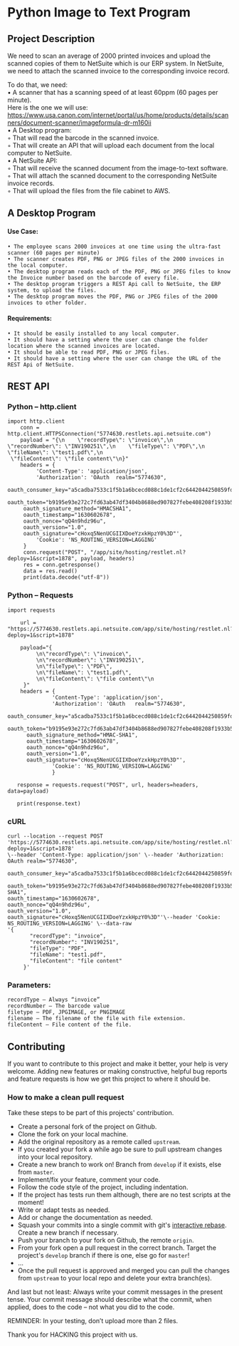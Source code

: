 # Python Image to Text Program

## Project Description

We need to scan an average of 2000 printed invoices and upload the scanned copies of them to NetSuite which is our ERP system. 
In NetSuite, we need to attach the scanned invoice to the corresponding invoice record.

To do that, we need: <br/>
      • A scanner that has a scanning speed of at least 60ppm (60 pages per minute). <br/>
         Here is the one we will use: https://www.usa.canon.com/internet/portal/us/home/products/details/scanners/document-scanner/imageformula-dr-m160ii <br/>
      • A Desktop program: <br/>
          ◦ That will read the barcode in the scanned invoice. <br/>
          ◦ That will create an API that will upload each document from the local computer to NetSuite. <br/>
      • A NetSuite API: <br/>
          ◦ That will receive the scanned document from the image-to-text software. <br/>
          ◦ That will attach the scanned document to the corresponding NetSuite invoice records. <br/>
          ◦ That will upload the files from the file cabinet to AWS.

## A Desktop Program

#### Use Case:
    • The employee scans 2000 invoices at one time using the ultra-fast scanner (60 pages per minute)
    • The scanner creates PDF, PNG or JPEG files of the 2000 invoices in the local computer.
    • The desktop program reads each of the PDF, PNG or JPEG files to know the Invoice number based on the barcode of every file.
    • The desktop program triggers a REST Api call to NetSuite, the ERP system, to upload the files.
    • The desktop program moves the PDF, PNG or JPEG files of the 2000 invoices to other folder.

#### Requirements:
    • It should be easily installed to any local computer.
    • It should have a setting where the user can change the folder location where the scanned invoices are located.
    • It should be able to read PDF, PNG or JPEG files.
    • It should have a setting where the user can change the URL of the REST Api of NetSuite.





## REST API

### Python – http.client

	import http.client
        conn = http.client.HTTPSConnection("5774630.restlets.api.netsuite.com")
        payload = "{\n    \"recordType\": \"invoice\",\n    \"recordNumber\": \"INV190251\",\n    \"fileType\": \"PDF\",\n    \"fileName\": \"test1.pdf\",\n    
	 \"fileContent\": \"file content\"\n}"
        headers = {
             'Content-Type': 'application/json',
             'Authorization': 'OAuth  realm="5774630",
	     oauth_consumer_key="a5cadba7533c1f5b1a6bcecd088c1de1cf2c6442044250859fdaf5d6a3327fd4",
	     oauth_token="b9195e93e272c7fd63ab47df3404b8688ed907827febe408208f1933b58e3f35",
	     oauth_signature_method="HMACSHA1",
	     oauth_timestamp="1630602678",
	     oauth_nonce="qQ4n9hdz96u",
	     oauth_version="1.0",
	     oauth_signature="cHoxq5NenUCGIIXDoeYzxkHpzY0%3D"',
             'Cookie': 'NS_ROUTING_VERSION=LAGGING'
         }
         conn.request("POST", "/app/site/hosting/restlet.nl?deploy=1&script=1878", payload, headers)
         res = conn.getresponse()
         data = res.read()
         print(data.decode("utf-8"))


### Python – Requests

	import requests

        url = "https://5774630.restlets.api.netsuite.com/app/site/hosting/restlet.nl?deploy=1&script=1878"

        payload="{
	         \n\"recordType\": \"invoice\",
	         \n\"recordNumber\": \"INV190251\",
	         \n\"fileType\": \"PDF\",
	         \n\"fileName\": \"test1.pdf\",
	         \n\"fileContent\": \"file content\"\n
		 }"
        headers = {
                  'Content-Type': 'application/json',
                  'Authorization': 'OAuth   realm="5774630",
		  oauth_consumer_key="a5cadba7533c1f5b1a6bcecd088c1de1cf2c6442044250859fdaf5d6a3327fd4",
		  oauth_token="b9195e93e272c7fd63ab47df3404b8688ed907827febe408208f1933b58e3f35",
		  oauth_signature_method="HMAC-SHA1",
		  oauth_timestamp="1630602678",
		  oauth_nonce="qQ4n9hdz96u",
		  oauth_version="1.0",
		  oauth_signature="cHoxq5NenUCGIIXDoeYzxkHpzY0%3D"',
                  'Cookie': 'NS_ROUTING_VERSION=LAGGING'
                  }

       response = requests.request("POST", url, headers=headers, data=payload)

       print(response.text)


### cURL

	curl --location --request POST 'https://5774630.restlets.api.netsuite.com/app/site/hosting/restlet.nl?deploy=1&script=1878'
	\--header 'Content-Type: application/json' \--header 'Authorization: OAuth realm="5774630",
        oauth_consumer_key="a5cadba7533c1f5b1a6bcecd088c1de1cf2c6442044250859fdaf5d6a3327fd4",
        oauth_token="b9195e93e272c7fd63ab47df3404b8688ed907827febe408208f1933b58e3f35",oauth_signature_method="HMAC-SHA1",
	oauth_timestamp="1630602678",
	oauth_nonce="qQ4n9hdz96u",
	oauth_version="1.0",
	oauth_signature="cHoxq5NenUCGIIXDoeYzxkHpzY0%3D"'\--header 'Cookie: NS_ROUTING_VERSION=LAGGING' \--data-raw 
	'{
           "recordType": "invoice",
           "recordNumber": "INV190251",
           "fileType": "PDF",
           "fileName": "test1.pdf",
           "fileContent": "file content"
         }'


### Parameters:

	recordType – Always “invoice”
	recordNumber – The barcode value
	filetype – PDF, JPGIMAGE, or PNGIMAGE
	filename – The filename of the file with file extension.
	fileContent – File content of the file.


## Contributing

If you want to contribute to this project and make it better, your help is very welcome. 
Adding new features or making constructive, helpful bug reports and feature requests is how we get this project to where it should be.

### How to make a clean pull request

Take these steps to be part of this projects' contribution.

- Create a personal fork of the project on Github.
- Clone the fork on your local machine.
- Add the original repository as a remote called `upstream`.
- If you created your fork a while ago be sure to pull upstream changes into your local repository.
- Create a new branch to work on! Branch from `develop` if it exists, else from `master`.
- Implement/fix your feature, comment your code.
- Follow the code style of the project, including indentation.
- If the project has tests run them although, there are no test scripts at the moment!
- Write or adapt tests as needed.
- Add or change the documentation as needed.
- Squash your commits into a single commit with git's [interactive rebase](https://help.github.com/articles/interactive-rebase). Create a new branch if necessary.
- Push your branch to your fork on Github, the remote `origin`.
- From your fork open a pull request in the correct branch. Target the project's `develop` branch if there is one, else go for `master`!
- ...
- Once the pull request is approved and merged you can pull the changes from `upstream` to your local repo and delete
your extra branch(es).

And last but not least: Always write your commit messages in the present tense. 
Your commit message should describe what the commit, when applied, does to the code – not what you did to the code.


REMINDER: In your testing, don’t upload more than 2 files.

Thank you for HACKING this project with us.
